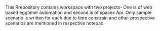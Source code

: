 This Rrepository contains workspace with two projects- One is of web based eggtimer automation and second is of spacex Api.
Only sample scenario is written for each due to time constrain and other prospective scenarios are mentioned in respective notepad
